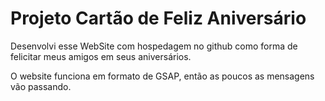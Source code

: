 # Projeto Cartão de Feliz Aniversário

Desenvolvi esse WebSite com hospedagem no github como forma de felicitar meus amigos em seus aniversários.

O website funciona em formato de GSAP, então as poucos as mensagens vão passando. 

